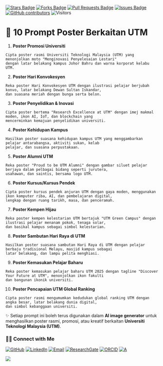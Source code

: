 <a href="https://github.com/drshahizan/short-course/stargazers"><img src="https://img.shields.io/github/stars/drshahizan/short-course" alt="Stars Badge"/></a>
<a href="https://github.com/drshahizan/short-course/network/members"><img src="https://img.shields.io/github/forks/drshahizan/short-course" alt="Forks Badge"/></a>
<a href="https://github.com/drshahizan/short-course/pulls"><img src="https://img.shields.io/github/issues-pr/drshahizan/short-course" alt="Pull Requests Badge"/></a>
<a href="https://github.com/drshahizan/short-course"><img src="https://img.shields.io/github/issues/drshahizan/short-course" alt="Issues Badge"/></a>
<a href="https://github.com/drshahizan/short-course/graphs/contributors"><img alt="GitHub contributors" src="https://img.shields.io/github/contributors/drshahizan/short-course?color=2b9348"></a>
![Visitors](https://api.visitorbadge.io/api/visitors?path=https%3A%2F%2Fgithub.com%2Fdrshahizan%2Fshort-course&labelColor=%23d9e3f0&countColor=%23697689&style=flat)

# 🎨 10 Prompt Poster Berkaitan UTM

1. **Poster Promosi Universiti**

```
Cipta poster rasmi Universiti Teknologi Malaysia (UTM) yang menonjolkan moto "Menginovasi Penyelesaian Lestari"
dengan latar belakang kampus Johor Bahru dan warna korporat kelabu UTM.
```

2. **Poster Hari Konvokesyen**

```
Reka poster Hari Konvokesyen UTM dengan ilustrasi pelajar berjubah konvo, latar belakang Dewan Sultan Iskandar,
dan suasana meriah dengan bunga serta belon.
```

3. **Poster Penyelidikan & Inovasi**

```
Cipta poster bertema "Research Excellence at UTM" dengan imej makmal moden, ikon AI, IoT, dan blockchain yang
mencerminkan kemajuan penyelidikan universiti.
```

4. **Poster Kehidupan Kampus**

```
Hasilkan poster suasana kehidupan kampus UTM yang menggambarkan pelajar antarabangsa, aktiviti sukan, kelab
pelajar, dan suasana perpustakaan.
```

5. **Poster Alumni UTM**

```
Reka poster "Proud to be UTM Alumni" dengan gambar siluet pelajar berjaya dalam pelbagai bidang seperti jurutera,
usahawan, dan saintis, bersama logo UTM.
```

6. **Poster Kursus/Kursus Pendek**

```
Cipta poster kursus pendek anjuran UTM dengan gaya moden, menggunakan ikon komputer riba, AI, dan pembelajaran digital,
lengkap dengan ruang tarikh, masa, dan penceramah.
```

7. **Poster Kempen Hijau**

```
Reka poster kempen kelestarian UTM bertajuk "UTM Green Campus" dengan ilustrasi pelajar menanam pokok, tenaga solar,
dan basikal kampus sebagai simbol kelestarian.
```

8. **Poster Sambutan Hari Raya di UTM**

```
Hasilkan poster suasana sambutan Hari Raya di UTM dengan pelajar berbaju tradisional Melayu, masjid kampus sebagai
latar belakang, dan lampu pelita menghiasi.
```

9. **Poster Kemasukan Pelajar Baharu**

```
Reka poster kemasukan pelajar baharu UTM 2025 dengan tagline "Discover Your Future at UTM", menonjolkan ikon fakulti
dan bangunan ikonik universiti.
```

10. **Poster Pencapaian UTM Global Ranking**

```
Cipta poster rasmi mengumumkan kedudukan global ranking UTM dengan angka besar, latar belakang dunia digital,
dan simbol kebanggaan universiti.
```

✨ Setiap prompt ini boleh terus digunakan dalam **AI image generator** untuk menghasilkan poster rasmi, promosi, atau kreatif berkaitan **Universiti Teknologi Malaysia (UTM)**.

### 🙌🏻 Connect with Me
<p align="left">
    <a href="https://github.com/drshahizan" target="_blank"><img alt="GitHub" src="https://img.shields.io/badge/-@drshahizan-181717?style=flat-square&logo=GitHub&logoColor=white"></a>
    <a href="https://www.linkedin.com/in/drshahizan" target="_blank"><img alt="LinkedIn" src="https://img.shields.io/badge/-drshahizan-blue?style=flat-square&logo=Linkedin&logoColor=white&link=https://www.linkedin.com/in/drshahizan/"></a>
    <a href="mailto:shahizan@utm.my" target="_blank"><img alt="Email" src="https://img.shields.io/badge/-shahizan@utm.my-c14438?style=flat-square&logo=Gmail&logoColor=white&link=mailto:shahizan@utm.my.com"></a>
    <a href="https://www.researchgate.net/profile/Mohd-Othman-28" target="_blank"><img alt="ResearchGate" src="https://img.shields.io/badge/-ResearchGate-00CCBB?style=flat-square&logo=ResearchGate&logoColor=white"></a>
    <a href="https://orcid.org/0000-0003-4261-1873" target="_blank"><img alt="ORCID" src="https://img.shields.io/badge/-ORCID-A6CE39?style=flat-square&logo=ORCID&logoColor=white"></a> 
 <a href="https://visitorbadge.io/status?path=https%3A%2F%2Fgithub.com%2Fdrshahizan" target="_blank"><img alt="A" src="https://api.visitorbadge.io/api/visitors?path=https%3A%2F%2Fgithub.com%2Fdrshahizan&labelColor=%23697689&countColor=%23555555&style=plastic"></a>
 
![](https://hit.yhype.me/github/profile?user_id=81284918)
</p>
